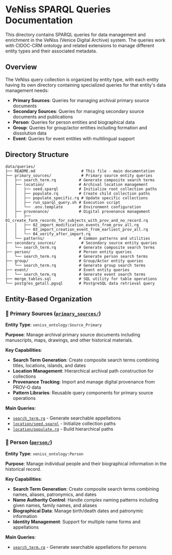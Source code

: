 # VeNiss SPARQL Queries Documentation

This directory contains SPARQL queries for data management and enrichment in the VeNiss (Venice Digital Archive) system. The queries work with CIDOC-CRM ontology and related extensions to manage different entity types and their associated metadata.

## Overview

The VeNiss query collection is organized by entity type, with each entity having its own directory containing specialized queries for that entity's data management needs:

- **Primary Sources**: Queries for managing archival primary source documents
- **Secondary Sources**: Queries for managing secondary source documents and publications
- **Person**: Queries for person entities and biographical data
- **Group**: Queries for group/actor entities including formation and dissolution data
- **Event**: Queries for event entities with multilingual support

## Directory Structure

```
data/queries/
├── README.md                    # This file - main documentation
├── primary_sources/             # Primary source entity queries
│   ├── search_term.rq          # Generate composite search terms
│   ├── location/               # Archival location management
│   │   ├── seed.sparql         # Initialize root collection paths
│   │   ├── populate.rq         # Create child collection paths
│   │   ├── populate_specific.rq # Update specific collections
│   │   ├── run_sparql_query.sh # Execution script
│   │   └── .env.template       # Environment configuration
│   ├── provenance/             # Digital provenance management
│   │   ├── 01_create_form_records_for_subjects_with_prov_and_no_record.rq
│   │   ├── 02_import_modification_events_from_prov_all.rq
│   │   ├── 03_import_creation_event_from_earliest_prov_all.rq
│   │   └── 04_verify_after_import.rq
│   └── patterns/               # Common patterns and utilities
├── secondary_sources/           # Secondary source entity queries
│   └── search_term.rq          # Generate composite search terms
├── person/                     # Person entity queries
│   └── search_term.rq          # Generate person search terms
├── group/                      # Group/Actor entity queries
│   └── search_term.rq          # Generate group search terms
├── event/                      # Event entity queries
│   └── search_term.rq          # Generate event search terms
├── merge_tables.sql            # SQL utility for table operations
└── postgres_getall.pgsql       # PostgreSQL data retrieval query
```

## Entity-Based Organization

### 📄 Primary Sources ([`primary_sources/`](primary_sources/))

**Entity Type**: `veniss_ontology:Source_Primary`

**Purpose**: Manage archival primary source documents including manuscripts, maps, drawings, and other historical materials.

**Key Capabilities**:
- **Search Term Generation**: Create composite search terms combining titles, locations, islands, and dates
- **Location Management**: Hierarchical archival path construction for collections
- **Provenance Tracking**: Import and manage digital provenance from PROV-O data
- **Pattern Libraries**: Reusable query components for primary source operations

**Main Queries**:
- [`search_term.rq`](primary_sources/search_term.rq) - Generate searchable appellations
- [`location/seed.sparql`](primary_sources/location/seed.sparql) - Initialize collection paths
- [`location/populate.rq`](primary_sources/location/populate.rq) - Build hierarchical paths

### 👤 Person ([`person/`](person/))

**Entity Type**: `veniss_ontology:Person`

**Purpose**: Manage individual people and their biographical information in the historical record.

**Key Capabilities**:
- **Search Term Generation**: Create composite search terms combining names, aliases, patronymics, and dates
- **Name Authority Control**: Handle complex naming patterns including given names, family names, and aliases
- **Biographical Data**: Manage birth/death dates and patronymic information
- **Identity Management**: Support for multiple name forms and appellations

**Main Queries**:
- [`search_term.rq`](person/search_term.rq) - Generate searchable appellations for persons
